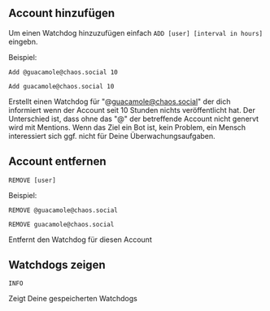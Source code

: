 
## Account hinzufügen
Um einen Watchdog hinzuzufügen einfach
`ADD [user] [interval in hours]`
eingebn.

Beispiel:

`Add @guacamole@chaos.social 10`

`Add guacamole@chaos.social 10`

Erstellt einen Watchdog für "@guacamole@chaos.social" der dich informiert wenn der Account seit 10 Stunden nichts veröffentlicht hat. Der Unterschied ist, dass ohne das "@" der betreffende Account nicht genervt wird mit Mentions. Wenn das Ziel ein Bot ist, kein Problem, ein Mensch interessiert sich ggf. nicht für Deine Überwachungsaufgaben.



## Account entfernen
`REMOVE [user]`

Beispiel:

`REMOVE @guacamole@chaos.social`

`REMOVE guacamole@chaos.social`

Entfernt den Watchdog für diesen Account

## Watchdogs zeigen
`INFO`

Zeigt Deine gespeicherten Watchdogs